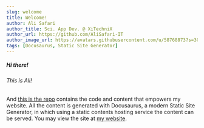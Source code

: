 ```yaml
---
slug: welcome
title: Welcome!
author: Ali Safari
author_title: Sci. App Dev. @ XiTechniX
author_url: https://github.com/AliSafari-IT
author_image_url: https://avatars.githubusercontent.com/u/58768873?s=300&v=4
tags: [Docusaurus, Static Site Generator]
---
```


##### Hi there!
###### This is Ali! 
And [this is the repo](https://github.com/AliSafari-IT/asafarim-src) contains the code and content that empowers my website. All the content is generated with Docusaurus, a modern Static Site Generator, in which using a static contents hosting service the content can be served. You may view the site at [my website](https://asafarim.com).